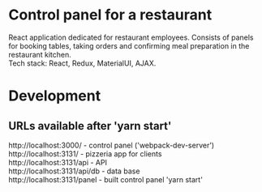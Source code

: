 # Control panel for a restaurant
React application dedicated for restaurant employees. Consists of panels for booking tables, taking orders and confirming meal preparation in the restaurant kitchen. \
Tech stack: React, Redux, MaterialUI, AJAX.

# Development

## URLs available after 'yarn start'

http://localhost:3000/ - control panel ('webpack-dev-server') \
http://localhost:3131/ - pizzeria app for clients \
http://localhost:3131/api - API \
http://localhost:3131/api/db - data base \
http://localhost:3131/panel - built control panel 'yarn start'
